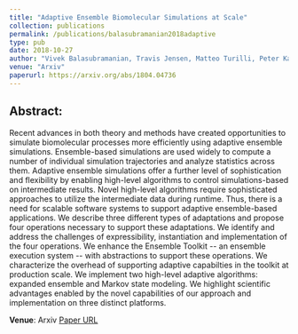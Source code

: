 ```yaml
---
title: "Adaptive Ensemble Biomolecular Simulations at Scale"
collection: publications
permalink: /publications/balasubramanian2018adaptive
type: pub
date: 2018-10-27
author: "Vivek Balasubramanian, Travis Jensen, Matteo Turilli, Peter Kasson, Michael Shirts and Shantenu Jha"
venue: "Arxiv"
paperurl: https://arxiv.org/abs/1804.04736
---
```


## Abstract:

Recent advances in both theory and methods have created opportunities to
simulate biomolecular processes more efficiently using adaptive ensemble
simulations. Ensemble-based simulations are used widely to compute a number of
individual simulation trajectories and analyze statistics across them. Adaptive
ensemble simulations offer a further level of sophistication and flexibility by
enabling high-level algorithms to control simulations-based on intermediate
results. Novel high-level algorithms require sophisticated approaches to utilize
the intermediate data during runtime. Thus, there is a need for scalable
software systems to support adaptive ensemble-based applications. We describe
three different types of adaptations and propose four operations necessary to
support these adaptations. We identify and address the challenges of
expressibility, instantiation and implementation of the four operations. We
enhance the Ensemble Toolkit -- an ensemble execution system -- with
abstractions to support these operations. We characterize the overhead of
supporting adaptive capabilties in the toolkit at production scale. We
implement two high-level adaptive algorithms: expanded ensemble and Markov
state modeling. We highlight scientific advantages enabled by the novel
capabilities of our approach and implementation on three distinct platforms.

**Venue**: Arxiv
[Paper URL](https://arxiv.org/abs/1804.04736)
